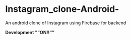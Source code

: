 # Instagram_clone-Android-
An android clone of Instagram using Firebase for backend

**Development ""ON!!""**
